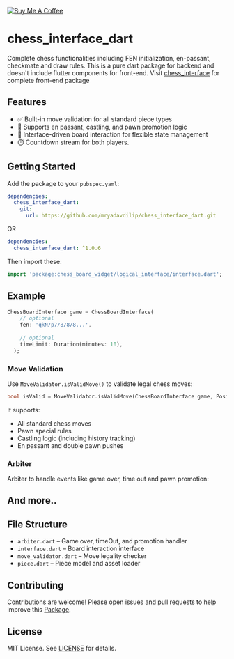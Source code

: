 [![Buy Me A Coffee](https://cdn.buymeacoffee.com/buttons/v2/default-yellow.png)](https://www.buymeacoffee.com/mryadavdilip)

# chess_interface_dart

Complete chess functionalities including FEN initialization, en-passant, checkmate and draw rules. This is a pure dart package for backend and doesn't include flutter components for front-end. Visit [chess_interface](https://www.pub.dev/packages/chess_interface) for complete front-end package

## Features

- ✅ Built-in move validation for all standard piece types
- 🔄 Supports en passant, castling, and pawn promotion logic
- 📐 Interface-driven board interaction for flexible state management
- ⏱️ Countdown stream for both players.

## Getting Started

Add the package to your `pubspec.yaml`:

```yaml
dependencies:
  chess_interface_dart:
    git:
      url: https://github.com/mryadavdilip/chess_interface_dart.git
```
OR

```yaml
dependencies:
  chess_interface_dart: ^1.0.6
```

Then import these:

```dart
import 'package:chess_board_widget/logical_interface/interface.dart';
```

## Example

```dart
ChessBoardInterface game = ChessBoardInterface(
    // optional
    fen: 'qkN/p7/8/8/8...',
    
    // optional
    timeLimit: Duration(minutes: 10),
  );
```

### Move Validation

Use `MoveValidator.isValidMove()` to validate legal chess moves:

```dart
bool isValid = MoveValidator.isValidMove(ChessBoardInterface game, Position from, Position to);
```

It supports:
- All standard chess moves
- Pawn special rules
- Castling logic (including history tracking)
- En passant and double pawn pushes

### Arbiter

Arbiter to handle events like game over, time out and pawn promotion:

## And more..

## File Structure

- `arbiter.dart` – Game over, timeOut, and promotion handler
- `interface.dart` – Board interaction interface
- `move_validator.dart` – Move legality checker
- `piece.dart` – Piece model and asset loader

## Contributing
Contributions are welcome! Please open issues and pull requests to help improve this [Package](https://www.github.com/mryadavdilip/chess_interface_dart.git).

## License

MIT License. See [LICENSE](LICENSE) for details.

